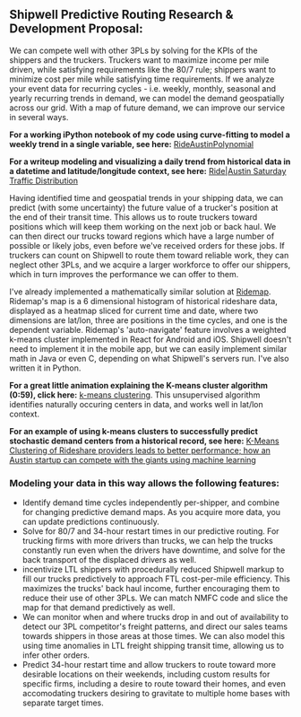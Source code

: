 ## Shipwell Predictive Routing Research & Development Proposal:

We can compete well with other 3PLs by solving for the KPIs of the shippers and the truckers. Truckers want to maximize income per mile driven, while satisfying requirements like the 80/7 rule; shippers want to minimize cost per mile while satisfying time requirements. If we analyze your event data for recurring cycles - i.e. weekly, monthly, seasonal and yearly recurring trends in demand, we can model the demand geospatially across our grid. With a map of future demand, we can improve our service in several ways.

**For a working iPython notebook of my code using curve-fitting to model a weekly trend in a single variable, see here:** [RideAustinPolynomial](https://github.com/JCMontalbano/Code-portfolio/tree/master/RideAustinPolynomial)

**For a writeup modeling and visualizing a daily trend from historical data in a datetime and latitude/longitude context, see here:** 
[Ride|Austin Saturday Traffic Distribution](http://www.eosmath.com/2017/05/rideaustin-saturday-traffic-distribution.html)

Having identified time and geospatial trends in your shipping data, we can predict (with some uncertainty) the future value of a trucker's position at the end of their transit time. This allows us to route truckers toward positions which will keep them working on the next job or back haul. We can then direct our trucks toward regions which have a large number of possible or likely jobs, even before we've received orders for these jobs. If truckers can count on Shipwell to route them toward reliable work, they can neglect other 3PLs, and we acquire a larger workforce to offer our shippers, which in turn improves the performance we can offer to them.

I've already implemented a mathematically similar solution at [Ridemap](https://ridemap.ai). Ridemap's map is a 6 dimensional histogram of historical rideshare data, displayed as a heatmap sliced for current time and date, where two dimensions are lat/lon, three are positions in the time cycles, and one is the dependent variable. Ridemap's 'auto-navigate' feature involves a weighted k-means cluster implemented in React for Android and iOS. Shipwell doesn't need to implement it in the mobile app, but we can easily implement similar math in Java or even C, depending on what Shipwell's servers run. I've also written it in Python. 

**For a great little animation explaining the K-means cluster algorithm (0:59), click here:** [k-means clustering](https://www.youtube.com/watch?v=5I3Ei69I40s). This unsupervised algorithm identifies naturally occuring centers in data, and works well in lat/lon context. 

**For an example of using k-means clusters to successfully predict stochastic demand centers from a historical record, see here:** [K-Means Clustering of Rideshare providers leads to better performance; how an Austin startup can compete with the giants using machine learning
](http://www.eosmath.com/2017/06/k-means-clustering-of-rideshare.html)

### Modeling your data in this way allows the following features:
* Identify demand time cycles independently per-shipper, and combine for changing predictive demand maps. As you acquire more data, you can update predictions continuously.
* Solve for 80/7 and 34-hour restart times in our predictive routing. For trucking firms with more drivers than trucks, we can help the trucks constantly run even when the drivers have downtime, and solve for the back transport of the displaced drivers as well.
* incentivize LTL shippers with procedurally reduced Shipwell markup to fill our trucks predictively to approach FTL cost-per-mile efficiency. This maximizes the trucks' back haul income, further encouraging them to reduce their use of other 3PLs. We can match NMFC code and slice the map for that demand predictively as well.
* We can monitor when and where trucks drop in and out of availability to detect our 3PL competitor's freight patterns, and direct our sales teams towards shippers in those areas at those times. We can also model this using time anomalies in LTL freight shipping transit time, allowing us to infer other orders.
* Predict 34-hour restart time and allow truckers to route toward more desirable locations on their weekends, including custom results for specific firms, including a desire to route toward their homes, and even accomodating truckers desiring to gravitate to multiple home bases with separate target times.
